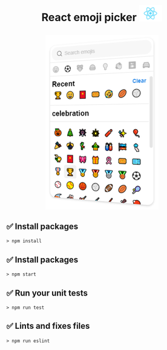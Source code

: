 <h1>
    <p align="center">
        React emoji picker <img  src="./react-logo.png" width="60px" />
    </p>
</h1>

<p align="center">
    <img src="../emoji-picker.PNG" />
</p>

## :white_check_mark: Install packages
```console
> npm install
```

## :white_check_mark: Install packages
```console
> npm start
```


## :white_check_mark: Run your unit tests
```console
> npm run test
```

## :white_check_mark: Lints and fixes files
```console
> npm run eslint
```